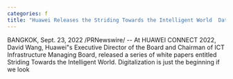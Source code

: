 ```yaml
---
categories: f
title: "Huawei Releases the Striding Towards the Intelligent World  Data Storage White Paper"
---
```

BANGKOK, Sept. 23, 2022 /PRNewswire/ -- At HUAWEI CONNECT 2022, David Wang, Huawei"s Executive Director of the Board and Chairman of ICT Infrastructure Managing Board, released a series of white papers entitled Striding Towards the Intelligent World.  Digitalization is just the beginning if we look 
